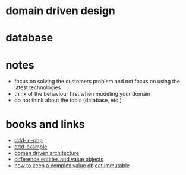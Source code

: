 # domain driven design

# database

# notes

* focus on solving the customers problem and not focus on using the latest technologies
* think of the behaviour first when modeling your domain
* do not think about the tools (database, etc.)

# books and links

* [ddd-in-php](https://gitub.com/dddinphp)
* [ddd-example](http://blog.mirkosertic.de/architecturedesign/dddexample)
* [doman driven architecture](http://www.opentaps.org/docs/index.php/Domain_Driven_Architecture)
* [difference entities and value objects](http://culttt.com/2014/04/30/difference-entities-value-objects/)
* [how to keep a complex value object immutable](http://stackoverflow.com/questions/7405278/ddd-how-to-keep-a-complex-value-object-immutable)
